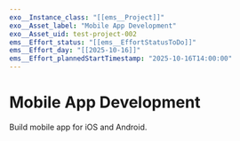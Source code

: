 ```yaml
---
exo__Instance_class: "[[ems__Project]]"
exo__Asset_label: "Mobile App Development"
exo__Asset_uid: test-project-002
ems__Effort_status: "[[ems__EffortStatusToDo]]"
ems__Effort_day: "[[2025-10-16]]"
ems__Effort_plannedStartTimestamp: "2025-10-16T14:00:00"
---
```

# Mobile App Development

Build mobile app for iOS and Android.
